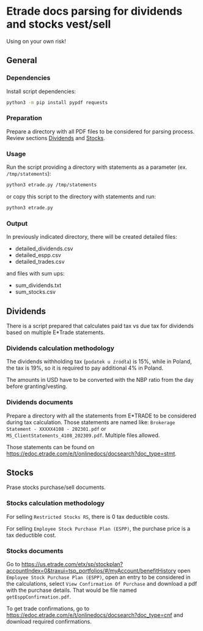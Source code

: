 # Etrade docs parsing for dividends and stocks vest/sell

Using on your own risk!

## General

### Dependencies

Install script dependencies:

```bash
python3 -m pip install pypdf requests
```

### Preparation

Prepare a directory with all PDF files to be considered for parsing process. Review sections
[Dividends](#dividends) and [Stocks](#stocks).

### Usage

Run the script providing a directory with statements as a parameter (ex. `/tmp/statements`):

```bash
python3 etrade.py /tmp/statements
```

or copy this script to the directory with statements and run:

```bash
python3 etrade.py
```

### Output

In previously indicated directory, there will be created detailed files:

- detailed_dividends.csv
- detailed_espp.csv
- detailed_trades.csv

and files with sum ups:

- sum_dividends.txt
- sum_stocks.csv

## Dividends

There is a script prepared that calculates paid tax vs due tax for dividends
based on multiple E*Trade statements.

### Dividends calculation methodology

The dividends withholding tax (`podatek u źródła`) is 15%, while in Poland, the tax is 19%,
so it is required to pay additional 4% in Poland.

The amounts in USD have to be converted with the NBP ratio from the day before granting/vesting.

### Dividends documents

Prepare a directory with all the statements from E*TRADE to be considered during tax calculation.
Those statements are named like: `Brokerage Statement - XXXXX4108 - 202301.pdf`
or `MS_ClientStatements_4108_202309.pdf`. Multiple files allowed.

Those statements can be found on <https://edoc.etrade.com/e/t/onlinedocs/docsearch?doc_type=stmt>.

## Stocks

Prase stocks purchase/sell documents.

### Stocks calculation methodology

For selling `Restricted Stocks RS`, there is 0 tax deductible costs.

For selling `Employee Stock Purchase Plan (ESPP)`, the purchase price is a tax deductible cost.

### Stocks documents

Go to <https://us.etrade.com/etx/sp/stockplan?accountIndex=0&traxui=tsp_portfolios/#/myAccount/benefitHistory>
open `Employee Stock Purchase Plan (ESPP)`, open an entry to be considered in the calculations,
select `View Confirmation Of Purchase` and download a pdf with the purchase details.
That would be file named `getEsppConfirmation.pdf`.

To get trade confirmations, go to <https://edoc.etrade.com/e/t/onlinedocs/docsearch?doc_type=cnf>
and download required confirmations.
